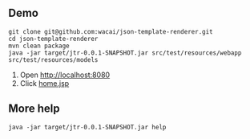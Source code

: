 ## Demo

```
git clone git@github.com:wacai/json-template-renderer.git
cd json-template-renderer
mvn clean package
java -jar target/jtr-0.0.1-SNAPSHOT.jar src/test/resources/webapp src/test/resources/models
```

1. Open <http://localhost:8080>
1. Click [home.jsp](http://localhost:8080/home.jsp)


## More help

```
java -jar target/jtr-0.0.1-SNAPSHOT.jar help
```